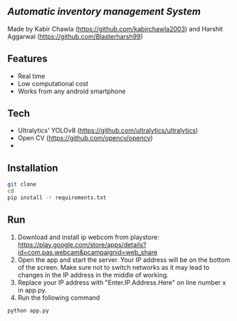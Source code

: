 ## _Automatic inventory management System_

Made by Kabir Chawla (https://github.com/kabirchawla2003) and Harshit Aggarwal (https://github.com/Blasterharsh99)


## Features

- Real time
- Low computational cost
- Works from any android smartphone

## Tech

- Ultralytics' YOLOv8 (https://github.com/ultralytics/ultralytics)
- Open CV (https://github.com/opencv/opencv)
- 

## Installation

```sh
git clone 
cd 
pip install -r requirements.txt
```
## Run
1. Download and install ip webcom from playstore: https://play.google.com/store/apps/details?id=com.pas.webcam&pcampaignid=web_share
2. Open the app and start the server. Your IP address will be on the bottom of the screen. Make sure not to switch networks as it may lead to changes in the IP address in the middle of working.
3. Replace your IP address with "Enter.IP.Address.Here" on line number x in app.py.
4. Run the following command
```sh
python app.py
```
